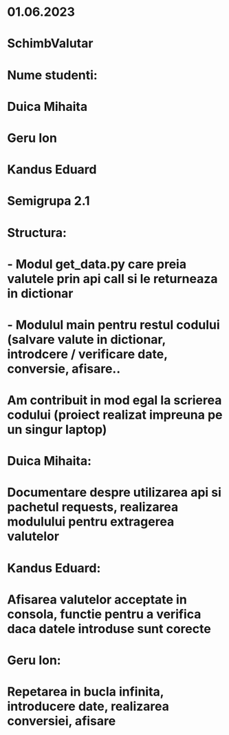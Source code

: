# 01.06.2023

# SchimbValutar

# Nume studenti:

# Duica Mihaita
# Geru Ion
# Kandus Eduard
# Semigrupa 2.1

# Structura:
# - Modul get_data.py care preia valutele prin api call si le returneaza in dictionar
# - Modulul main pentru restul codului (salvare valute in dictionar, introdcere / verificare date, conversie, afisare..

# Am contribuit in mod egal la scrierea codului (proiect realizat impreuna pe un singur laptop)

# Duica Mihaita:
# Documentare despre utilizarea api si pachetul requests, realizarea modulului pentru extragerea valutelor

# Kandus Eduard:
# Afisarea valutelor acceptate in consola, functie pentru a verifica daca datele introduse sunt corecte

# Geru Ion:
# Repetarea in bucla infinita, introducere date, realizarea conversiei, afisare
